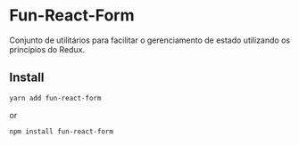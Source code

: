 # Fun-React-Form

Conjunto de utilitários para facilitar o gerenciamento de estado utilizando os princípios do Redux.

## Install
```sh
yarn add fun-react-form
```
or
```sh
npm install fun-react-form
```

